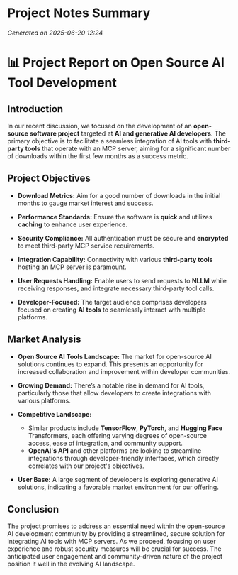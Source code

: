 # Project Notes Summary

*Generated on 2025-06-20 12:24*

# 📊 Project Report on Open Source AI Tool Development

## **Introduction**
In our recent discussion, we focused on the development of an **open-source software project** targeted at **AI and generative AI developers**. The primary objective is to facilitate a seamless integration of AI tools with **third-party tools** that operate with an MCP server, aiming for a significant number of downloads within the first few months as a success metric.

## **Project Objectives**

- **Download Metrics:** Aim for a good number of downloads in the initial months to gauge market interest and success.
  
- **Performance Standards:** Ensure the software is **quick** and utilizes **caching** to enhance user experience.
  
- **Security Compliance:** All authentication must be secure and **encrypted** to meet third-party MCP service requirements.

- **Integration Capability:** Connectivity with various **third-party tools** hosting an MCP server is paramount.

- **User Requests Handling:** Enable users to send requests to **NLLM** while receiving responses, and integrate necessary third-party tool calls.

- **Developer-Focused:** The target audience comprises developers focused on creating **AI tools** to seamlessly interact with multiple platforms.

## **Market Analysis**

- **Open Source AI Tools Landscape:** The market for open-source AI solutions continues to expand. This presents an opportunity for increased collaboration and improvement within developer communities.

- **Growing Demand:** There’s a notable rise in demand for AI tools, particularly those that allow developers to create integrations with various platforms.

- **Competitive Landscape:**
  - Similar products include **TensorFlow**, **PyTorch**, and **Hugging Face** Transformers, each offering varying degrees of open-source access, ease of integration, and community support.
  - **OpenAI's API** and other platforms are looking to streamline integrations through developer-friendly interfaces, which directly correlates with our project's objectives.

- **User Base:** A large segment of developers is exploring generative AI solutions, indicating a favorable market environment for our offering.

## **Conclusion**
The project promises to address an essential need within the open-source AI development community by providing a streamlined, secure solution for integrating AI tools with MCP servers. As we proceed, focusing on user experience and robust security measures will be crucial for success. The anticipated user engagement and community-driven nature of the project position it well in the evolving AI landscape.